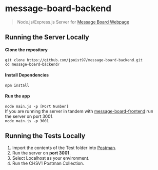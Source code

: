 # message-board-backend
> Node.js/Express.js Server for [Message Board Webpage](https://github.com/jpoist97/message-board-frontend/tree/master)

## Running the Server Locally

#### Clone the repository
```git clone https://github.com/jpoist97/message-board-backend.git```<br />
```cd message-board-backend/```

#### Install Dependencies
```npm install```

#### Run the app
```node main.js -p [Port Number]``` <br />
If you are running the server in tandem with [message-board-frontend](https://github.com/jpoist97/message-board-frontend/tree/master) run the server on port 3001.<br />
```node main.js -p 3001```

## Running the Tests Locally
1. Import the contents of the Test folder into [Postman](https://www.postman.com/).
2. Run the server on **port 3001**.
3. Select Localhost as your environment.
4. Run the CHSV1 Postman Collection.
